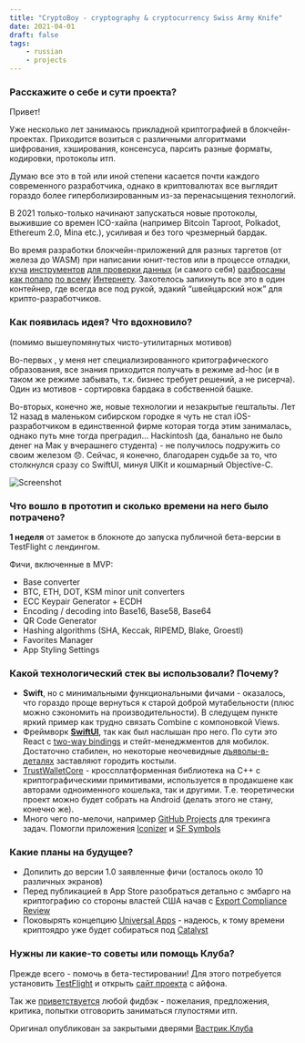 ```yaml
---
title: "CryptoBoy - cryptography & cryptocurrency Swiss Army Knife"
date: 2021-04-01
draft: false
tags: 
    - russian
    - projects
---
```


### Расскажите о себе и сути проекта?

Привет!

Уже несколько лет занимаюсь прикладной криптографией в блокчейн-проектах. Приходится возиться с различными алгоритмами шифрования, хэширования, консенсуса, парсить разные форматы, кодировки, протоколы итп. 

Думаю все это в той или иной степени касается почти каждого современного разработчика, однако в криптовалютах все выглядит гораздо более гиперболизированным из-за перенасыщения технологий. 

В 2021 только-только начинают запускаться новые протоколы, выжившие со времен ICO-хайпа (например Bitcoin Taproot, Polkadot, Ethereum 2.0, Mina etc.), усиливая и без того чрезмерный бардак.

<!--more-->

Во время разработки блокчейн-приложений для разных таргетов (от железа до WASM) при написании юнит-тестов или в процессе отладки, [куча](https://iancoleman.io/bip39/) [инструментов](https://jlopp.github.io/bitcoin-transaction-size-calculator/) [для проверки данных](https://guggero.github.io/cryptography-toolkit/#!/) (и самого себя) [разбросаны](https://slowli.github.io/bech32-buffer/) [как попало](https://eth-converter.com/) [по всему](https://learnmeabitcoin.com/technical/wif) [Интернету](https://apps.apple.com/gb/app/deadbeef/id1438590065). Захотелось запихнуть все это в один контейнер, где всегда все под рукой, эдакий “швейцарский нож” для крипто-разработчиков.

### Как появилась идея? Что вдохновило?

(помимо вышеупомянутых чисто-утилитарных мотивов)

Во-первых , у меня нет специализированного критографического образования, все знания приходится получать в режиме ad-hoc (и в таком же режиме забывать, т.к. бизнес требует решений, а не рисерча). Один из мотивов - сортировка бардака в собственной башке.

Во-вторых, конечно же, новые технологии и незакрытые гештальты. Лет 12 назад в маленьком сибирском городке я чуть не стал iOS-разработчиком в единственной фирме которая тогда этим занималась, однако путь мне тогда преградил... Hackintosh (да, банально не было денег на Мак у вчерашнего студента) - не получилось подружить со своим железом 😞. Сейчас, я конечно, благодарен судьбе за то, что столкнулся сразу со SwiftUI, минуя UIKit и кошмарный Objective-C.

![Screenshot](https://cryptoboyapp.github.io/assets/screenshot/screenshot.jpg)

### Что вошло в прототип и сколько времени на него было потрачено?

**1 неделя** от заметок в блокноте до запуска публичной бета-версии в TestFlight с лендингом.

Фичи, включенные в MVP:

- Base converter
- BTC, ETH, DOT, KSM minor unit converters
- ECC Keypair Generator + ECDH
- Encoding / decoding into Base16, Base58, Base64
- QR Code Generator
- Hashing algorithms (SHA, Keccak, RIPEMD, Blake, Groestl)
- Favorites Manager
- App Styling Settings

### Какой технологический стек вы использовали? Почему?

- **Swift**, но с минимальными функциональными фичами - оказалось, что гораздо проще вернуться к старой доброй мутабельности (плюс можно сэкономить на производительности). В следущем пункте яркий пример как трудно связать Combine с компоновкой Views.
- Фреймворк [**SwiftUI**](https://www.hackingwithswift.com/quick-start/swiftui), так как был наслышан про него. По сути это React с [two-way bindings](https://medium.com/swlh/swiftui-binding-a-very-simple-trick-c975a1abbf9c) и стейт-менеджментов для мобилок. Достаточно стабилен, но некоторые неочевидные [дъяволы-в-деталях](https://jasonzurita.com/swiftui-if-statement) заставляют городить костыли.
- [TrustWalletCore](https://github.com/trustwallet/wallet-core) - кроссплатформенная библиотека на С++ с криптографическими примитивами, используется в продакшене как авторами одноименного кошелька, так и другими. Т.е. теоретически проект можно будет собрать на Android (делать этого не стану, конечно же).
- Много чего по-мелочи, например [GitHub Projects](https://github.com/features/project-management/) для трекинга задач. Помогли приложения [Iconizer](https://github.com/raphaelhanneken/iconizer) и [SF Symbols](https://developer.apple.com/design/human-interface-guidelines/sf-symbols/overview/)

### Какие планы на будущее?

- Допилить до версии 1.0 заявленные фичи (осталось около 10 различных экранов)
- Перед публикацией в App Store разобраться детально с эмбарго на криптографию со стороны властей США начав с [Export Compliance Review](https://help.apple.com/app-store-connect/#/dev88f5c7bf9)
- Поковырять концепцию [Universal Apps](https://betterprogramming.pub/building-cross-platform-apps-with-swiftui-3fea88cdb0ae) - надеюсь, к тому времени криптоядро уже будет собираться под [Catalyst](https://developer.apple.com/mac-catalyst/)

### Нужны ли какие-то советы или помощь Клуба?

Прежде всего - помочь в бета-тестировании! Для этого потребуется установить [TestFlight](https://apps.apple.com/us/app/testflight/id899247664) и открыть [сайт проекта](https://cryptoboyapp.github.io/) с айфона.

Так же [приветствуется](https://github.com/CryptoboyApp/issues) любой фидбэк - пожелания, предложения, критика, попытки отговорить заниматься глупостями итп.

Оригинал опубликован за закрытыми дверями [Вастрик.Клуба](https://vas3k.club/project/9332/)